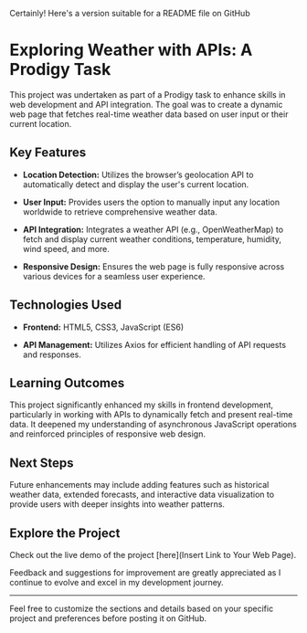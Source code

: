 Certainly! Here's a version suitable for a README file on GitHub
# Exploring Weather with APIs: A Prodigy Task

This project was undertaken as part of a Prodigy task to enhance skills in web development and API integration. The goal was to create a dynamic web page that fetches real-time weather data based on user input or their current location.

## Key Features

- **Location Detection:** Utilizes the browser’s geolocation API to automatically detect and display the user's current location.
  
- **User Input:** Provides users the option to manually input any location worldwide to retrieve comprehensive weather data.
  
- **API Integration:** Integrates a weather API (e.g., OpenWeatherMap) to fetch and display current weather conditions, temperature, humidity, wind speed, and more.
  
- **Responsive Design:** Ensures the web page is fully responsive across various devices for a seamless user experience.

## Technologies Used

- **Frontend:** HTML5, CSS3, JavaScript (ES6)
  
- **API Management:** Utilizes Axios for efficient handling of API requests and responses.

## Learning Outcomes

This project significantly enhanced my skills in frontend development, particularly in working with APIs to dynamically fetch and present real-time data. It deepened my understanding of asynchronous JavaScript operations and reinforced principles of responsive web design.

## Next Steps

Future enhancements may include adding features such as historical weather data, extended forecasts, and interactive data visualization to provide users with deeper insights into weather patterns.

## Explore the Project

Check out the live demo of the project [here](Insert Link to Your Web Page).

Feedback and suggestions for improvement are greatly appreciated as I continue to evolve and excel in my development journey.

---

Feel free to customize the sections and details based on your specific project and preferences before posting it on GitHub.
